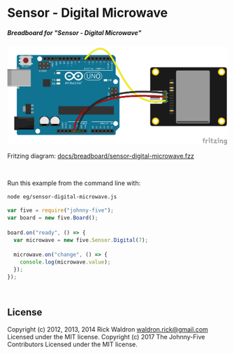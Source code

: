 <!--remove-start-->

# Sensor - Digital Microwave

<!--remove-end-->






##### Breadboard for "Sensor - Digital Microwave"



![docs/breadboard/sensor-digital-microwave.png](breadboard/sensor-digital-microwave.png)<br>

Fritzing diagram: [docs/breadboard/sensor-digital-microwave.fzz](breadboard/sensor-digital-microwave.fzz)

&nbsp;




Run this example from the command line with:
```bash
node eg/sensor-digital-microwave.js
```


```javascript
var five = require("johnny-five");
var board = new five.Board();

board.on("ready", () => {
  var microwave = new five.Sensor.Digital(7);

  microwave.on("change", () => {
    console.log(microwave.value);
  });
});

```








&nbsp;

<!--remove-start-->

## License
Copyright (c) 2012, 2013, 2014 Rick Waldron <waldron.rick@gmail.com>
Licensed under the MIT license.
Copyright (c) 2017 The Johnny-Five Contributors
Licensed under the MIT license.

<!--remove-end-->
